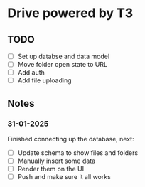 # Drive powered by T3

## TODO

- [ ] Set up databse and data model
- [ ] Move folder open state to URL
- [ ] Add auth
- [ ] Add file uploading

## Notes

### 31-01-2025

Finished connecting up the database, next:
- [ ] Update schema to show files and folders
- [ ] Manually insert some data
- [ ] Render them on the UI
- [ ] Push and make sure it all works